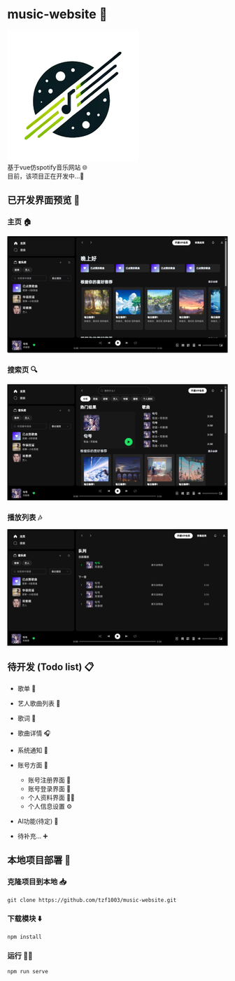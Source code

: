 # music-website 🎵
![logo](./src/assets/logo.png "logo")  
基于vue仿spotify音乐网站 🌐  
目前，该项目正在开发中...🚧

## 已开发界面预览 👀
### 主页 🏠

![主页](./README_IMG/MainPage.png "主页") 

### 搜索页 🔍
![搜索页](./README_IMG/SearchPage.png "搜索页") 

### 播放列表 🎶
![播放列表](./README_IMG/ListPage.png "播放列表") 

## 待开发 (Todo list) 📋
- 歌单 📝
- 艺人歌曲列表 🎤
- 歌词 📖
- 歌曲详情 🎧
- 系统通知 🔔
- 账号方面 👤
  - 账号注册界面 📝
  - 账号登录界面 🔑
  - 个人资料界面 🧑‍💼
  - 个人信息设置 ⚙️

- AI功能(待定) 🤖
- 待补充... ➕

## 本地项目部署 🚀
### 克隆项目到本地 📥
```
git clone https://github.com/tzf1003/music-website.git
```

### 下载模块 ⬇️
```
npm install
```

### 运行 🏃‍♂️
```
npm run serve
```


